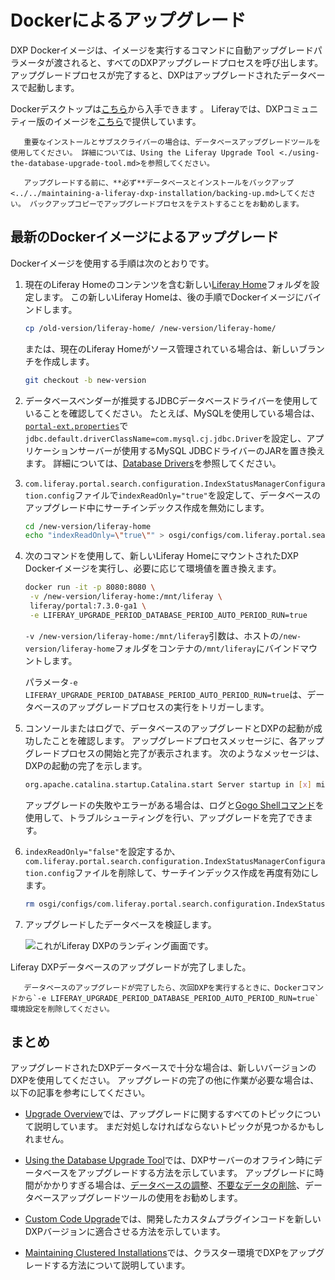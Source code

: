 # Dockerによるアップグレード

DXP Dockerイメージは、イメージを実行するコマンドに自動アップグレードパラメータが渡されると、すべてのDXPアップグレードプロセスを呼び出します。 アップグレードプロセスが完了すると、DXPはアップグレードされたデータベースで起動します。

Dockerデスクトップは[こちら](https://www.docker.com/products/docker-desktop)から入手できます 。 Liferayでは、DXPコミュニティー版のイメージを[こちら](https://hub.docker.com/r/liferay/portal)で提供しています。

``` important::
   重要なインストールとサブスクライバーの場合は、データベースアップグレードツールを使用してください。 詳細については、Using the Liferay Upgrade Tool <./using-the-database-upgrade-tool.md>を参照してください。
```

``` warning::
   アップグレードする前に、**必ず**データベースとインストールをバックアップ<../../maintaining-a-liferay-dxp-installation/backing-up.md>してください。 バックアップコピーでアップグレードプロセスをテストすることをお勧めします。
```

## 最新のDockerイメージによるアップグレード

Dockerイメージを使用する手順は次のとおりです。

1.  現在のLiferay Homeのコンテンツを含む新しい[Liferay Home](../../reference/liferay-home.md)フォルダを設定します。 この新しいLiferay Homeは、後の手順でDockerイメージにバインドします。

    ``` bash
    cp /old-version/liferay-home/ /new-version/liferay-home/
    ```

    または、現在のLiferay Homeがソース管理されている場合は、新しいブランチを作成します。

    ``` bash
    git checkout -b new-version
    ```

2.  データベースベンダーが推奨するJDBCデータベースドライバーを使用していることを確認してください。 たとえば、MySQLを使用している場合は、[`portal-ext.properties`](../../reference/portal-properties.md)で`jdbc.default.driverClassName=com.mysql.cj.jdbc.Driver`を設定し、アプリケーションサーバーが使用するMySQL JDBCドライバーのJARを置き換えます。 詳細については、[Database Drivers](../configuration-and-infrastructure/migrating-configurations-and-properties.md#database-drivers)を参照してください。

3.  `com.liferay.portal.search.configuration.IndexStatusManagerConfiguration.config`ファイルで`indexReadOnly="true"`を設定して、データベースのアップグレード中にサーチインデックス作成を無効にします。

    ``` bash
    cd /new-version/liferay-home
    echo "indexReadOnly=\"true\"" > osgi/configs/com.liferay.portal.search.configuration.IndexStatusManagerConfiguration.config
    ```

4.  次のコマンドを使用して、新しいLiferay HomeにマウントされたDXP Dockerイメージを実行し、必要に応じて環境値を置き換えます。

    ``` bash
    docker run -it -p 8080:8080 \
     -v /new-version/liferay-home:/mnt/liferay \
     liferay/portal:7.3.0-ga1 \
     -e LIFERAY_UPGRADE_PERIOD_DATABASE_PERIOD_AUTO_PERIOD_RUN=true
    ```

    `-v /new-version/liferay-home:/mnt/liferay`引数は、ホストの`/new-version/liferay-home`フォルダをコンテナの`/mnt/liferay`にバインドマウントします。

    パラメータ`-e LIFERAY_UPGRADE_PERIOD_DATABASE_PERIOD_AUTO_PERIOD_RUN=true`は、データベースのアップグレードプロセスの実行をトリガーします。

5.  コンソールまたはログで、データベースのアップグレードとDXPの起動が成功したことを確認します。 アップグレードプロセスメッセージに、各アップグレードプロセスの開始と完了が表示されます。 次のようなメッセージは、DXPの起動の完了を示します。

    ``` bash
    org.apache.catalina.startup.Catalina.start Server startup in [x] milliseconds
    ```

    アップグレードの失敗やエラーがある場合は、ログと[Gogo Shellコマンド](../upgrade-stability-and-performance/upgrading-modules-using-gogo-shell.md)を使用して、トラブルシューティングを行い、アップグレードを完了できます。

6.  `indexReadOnly="false"`を設定するか、`com.liferay.portal.search.configuration.IndexStatusManagerConfiguration.config`ファイルを削除して、サーチインデックス作成を再度有効にします。

    ``` bash
    rm osgi/configs/com.liferay.portal.search.configuration.IndexStatusManagerConfiguration.config
    ```

7.  アップグレードしたデータベースを検証します。

    ![これがLiferay DXPのランディング画面です。](./upgrading-via-docker/images/01.png)

Liferay DXPデータベースのアップグレードが完了しました。

``` note::
   データベースのアップグレードが完了したら、次回DXPを実行するときに、Dockerコマンドから`-e LIFERAY_UPGRADE_PERIOD_DATABASE_PERIOD_AUTO_PERIOD_RUN=true`環境設定を削除してください。
```

## まとめ

アップグレードされたDXPデータベースで十分な場合は、新しいバージョンのDXPを使用してください。 アップグレードの完了の他に作業が必要な場合は、以下の記事を参考にしてください。

  - [Upgrade Overview](./upgrade-overview.md)では、アップグレードに関するすべてのトピックについて説明しています。 まだ対処しなければならないトピックが見つかるかもしれません。

  - [Using the Database Upgrade Tool](./using-the-database-upgrade-tool.md)では、DXPサーバーのオフライン時にデータベースをアップグレードする方法を示しています。 アップグレードに時間がかかりすぎる場合は、[データベースの調整](../upgrade-stability-and-performance/database-tuning-for-upgrades.md)、[不要なデータの削除](../upgrade-stability-and-performance/database-pruning-for-faster-upgrades.md)、データベースアップグレードツールの使用をお勧めします。

  - [Custom Code Upgrade](https://help.liferay.com/hc/en-us/articles/360029316391-Introduction-to-Upgrading-Code-to-Liferay-DXP-7-2)では、開発したカスタムプラグインコードを新しいDXPバージョンに適合させる方法を示しています。

  - [Maintaining Clustered Installations](../maintaining-a-liferay-dxp-installation/maintaining-clustered-installations/maintaining-clustered-installations.md)では、クラスター環境でDXPをアップグレードする方法について説明しています。

